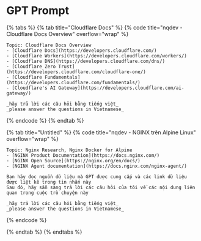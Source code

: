 # GPT Prompt



{% tabs %}
{% tab title="Cloudflare Docs" %}
{% code title="nqdev - Cloudflare Docs Overview" overflow="wrap" %}
```
Topic: Cloudflare Docs Overview
- [Cloudflare Docs](https://developers.cloudflare.com/)
- [Cloudflare Workers](https://developers.cloudflare.com/workers/)
- [Cloudflare DNS](https://developers.cloudflare.com/dns/)
- [Cloudflare Zero Trust](https://developers.cloudflare.com/cloudflare-one/)
- [Cloudflare Fundamentals](https://developers.cloudflare.com/fundamentals/)
- [Cloudflare's AI Gateway](https://developers.cloudflare.com/ai-gateway/)

_hãy trả lời các câu hỏi bằng tiếng việt_
_please answer the questions in Vietnamese_
```
{% endcode %}
{% endtab %}

{% tab title="Untitled" %}
{% code title="nqdev - NGINX trên Alpine Linux" overflow="wrap" %}
```
Topic: Nginx Research, Nginx Docker for Alpine
- [NGINX Product Documentation](https://docs.nginx.com/)
- [NGINX Open Source](https://nginx.org/en/docs/)
- [NGINX Agent documentation](https://docs.nginx.com/nginx-agent/)

Bạn hãy đọc nguồn dữ liệu mà GPT được cung cấp và các link dữ liệu được liệt kê trong tin nhắn này
Sau đó, hãy sẵn sàng trả lời các câu hỏi của tôi về các nội dung liên quan trong cuộc trò chuyện này

_hãy trả lời các câu hỏi bằng tiếng việt_
_please answer the questions in Vietnamese_
```
{% endcode %}


{% endtab %}
{% endtabs %}
